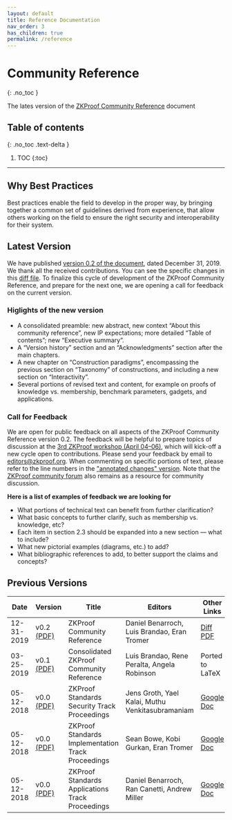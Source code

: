 ```yaml
---
layout: default
title: Reference Documentation
nav_order: 3
has_children: true
permalink: /reference
---
```


# Community Reference
{: .no_toc }

The lates version of the [ZKProof Community Reference](/pages/reference/reference.pdf) document


## Table of contents
{: .no_toc .text-delta }

1. TOC
{:toc}

---

## Why Best Practices

Best practices enable the field to develop in the proper way, by bringing together a common set of guidelines derived from experience, that allow others working on the field to ensure the right security and interoperability for their system.

## Latest Version

We have published [version 0.2 of the document](/pages/reference/reference.pdf), dated December 31, 2019. We thank all the received contributions. You can see the specific changes in this [diff file](/pages/reference/diffs/diff-v0.2-from-v0.1.pdf). To finalize this cycle of development of the ZKProof Community Reference, and prepare for the next one, we are opening a call for feedback on the current version.

### Higlights of the new version

- A consolidated preamble: new abstract, new context “About this community reference”, new IP expectations; more detailed “Table of contents”; new “Executive summary”.
- A “Version history” section and an “Acknowledgments” section after the main chapters.
- A new chapter on “Construction paradigms”, encompassing the previous section on “Taxonomy” of constructions, and including a new section on “Interactivity”.
- Several portions of revised text and content, for example on proofs of knowledge vs. membership, benchmark parameters, gadgets, and applications.


### Call for Feedback 
  
We are open for public feedback on all aspects of the ZKProof Community Reference version 0.2. The feedback will be helpful to prepare topics of discussion at the [3rd ZKProof workshop (April 04–06)](https://zkproof.org/events/workshop3), which will kick-off a new cycle open to contributions. Please send your feedback by email to [editors@zkproof.org](mailto:editors@zkproof.org). When commenting on specific portions of text, please refer to the line numbers in the ["annotated changes" version](/pages/reference/diffs/changes-v0.2-from-v0.1.pdf). Note that the [ZKProof community forum](https://community.zkproof.org) also remains as a resource for community discussion.

**Here is a list of examples of feedback we are looking for**

- What portions of technical text can benefit from further clarification?
- What basic concepts to further clarify, such as membership vs. knowledge, etc?
- Each item in section 2.3 should be expanded into a new section — what to include?
- What new pictorial examples (diagrams, etc.) to add?
- What bibliographic references to add, to better support the claims and concepts?


## Previous Versions


Date | Version | Title | Editors | Other Links
-----|---------|-------|---------|---------
12-31-2019 | v0.2 [(PDF)](/pages/reference/reference.pdf) | ZKProof Community Reference | Daniel Benarroch, Luis Brandao, Eran Tromer | [Diff PDF](/pages/reference/diffs/diff-v0.2-from-v0.1.pdf)
03-25-2019 | v0.1 [(PDF)](/pages/reference/versions/reference-v0.1.pdf) | Consolidated ZKProof Community Reference | Luis Brandao, Rene Peralta, Angela Robinson | Ported to LaTeX
05-12-2018 | v0.0 [(PDF)](/pages/reference/versions/zkproof-security-20180801.pdf) | ZKProof Standards Security Track Proceedings | Jens Groth, Yael Kalai, Muthu Venkitasubramaniam | [Google Doc](https://docs.google.com/document/d/1uXKovVpYuXRybCpFH97iMm9IVhzr2zfWCzrVm9jl5JA/edit?usp=sharing)
05-12-2018 | v0.0 [(PDF)](/pages/reference/versions/zkproof-implementation-20180801.pdf) | ZKProof Standards Implementation Track Proceedings | Sean Bowe, Kobi Gurkan, Eran Tromer | [Google Doc](https://docs.google.com/document/d/1gcSXlQp1NOSza-8dBczL3X0KbLNvsYn4JXbpDMhUF2c/edit?usp=sharing)
05-12-2018 | v0.0 [(PDF)](/pages/reference/versions/zkproof-applications-20180801.pdf) | ZKProof Standards Applications Track Proceedings | Daniel Benarroch, Ran Canetti, Andrew Miller | [Google Doc](https://docs.google.com/document/d/1spgtYG8iXZ_NjUXdN8AEdKdGmaulE8r-mf7NsQ-_y4E/edit?usp=sharing)
